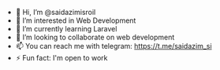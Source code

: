 - 👋 Hi, I’m @saidazimisroil
- 👀 I’m interested in Web Development
- 🌱 I’m currently learning Laravel
- 💞️ I’m looking to collaborate on web development 
- 📫 You can reach me with telegram: https://t.me/saidazim_si
- ⚡ Fun fact: I'm open to work

<!---
saidazimisroil/saidazimisroil is a ✨ special ✨ repository because its `README.md` (this file) appears on your GitHub profile.
You can click the Preview link to take a look at your changes.
--->
